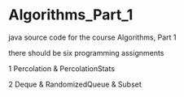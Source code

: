Algorithms_Part_1
=================

java source code for the course Algorithms, Part 1 

there should be six programming assignments

1 Percolation & PercolationStats

2 Deque & RandomizedQueue & Subset
